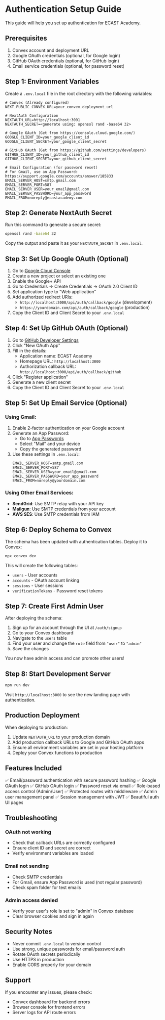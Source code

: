 # Authentication Setup Guide

This guide will help you set up authentication for ECAST Academy.

## Prerequisites

1. Convex account and deployment URL
2. Google OAuth credentials (optional, for Google login)
3. GitHub OAuth credentials (optional, for GitHub login)
4. Email service credentials (optional, for password reset)

## Step 1: Environment Variables

Create a `.env.local` file in the root directory with the following variables:

```env
# Convex (Already configured)
NEXT_PUBLIC_CONVEX_URL=your_convex_deployment_url

# NextAuth Configuration
NEXTAUTH_URL=http://localhost:3001
NEXTAUTH_SECRET=<generate using: openssl rand -base64 32>

# Google OAuth (Get from https://console.cloud.google.com/)
GOOGLE_CLIENT_ID=your_google_client_id
GOOGLE_CLIENT_SECRET=your_google_client_secret

# GitHub OAuth (Get from https://github.com/settings/developers)
GITHUB_CLIENT_ID=your_github_client_id
GITHUB_CLIENT_SECRET=your_github_client_secret

# Email Configuration (for password reset)
# For Gmail, use an App Password: https://support.google.com/accounts/answer/185833
EMAIL_SERVER_HOST=smtp.gmail.com
EMAIL_SERVER_PORT=587
EMAIL_SERVER_USER=your_email@gmail.com
EMAIL_SERVER_PASSWORD=your_app_password
EMAIL_FROM=noreply@ecastacademy.com
```

## Step 2: Generate NextAuth Secret

Run this command to generate a secure secret:

```bash
openssl rand -base64 32
```

Copy the output and paste it as your `NEXTAUTH_SECRET` in `.env.local`.

## Step 3: Set Up Google OAuth (Optional)

1. Go to [Google Cloud Console](https://console.cloud.google.com/)
2. Create a new project or select an existing one
3. Enable the Google+ API
4. Go to Credentials → Create Credentials → OAuth 2.0 Client ID
5. Set application type to "Web application"
6. Add authorized redirect URIs:
   - `http://localhost:3000/api/auth/callback/google` (development)
   - `https://yourdomain.com/api/auth/callback/google` (production)
7. Copy the Client ID and Client Secret to your `.env.local`

## Step 4: Set Up GitHub OAuth (Optional)

1. Go to [GitHub Developer Settings](https://github.com/settings/developers)
2. Click "New OAuth App"
3. Fill in the details:
   - Application name: ECAST Academy
   - Homepage URL: `http://localhost:3000`
   - Authorization callback URL: `http://localhost:3000/api/auth/callback/github`
4. Click "Register application"
5. Generate a new client secret
6. Copy the Client ID and Client Secret to your `.env.local`

## Step 5: Set Up Email Service (Optional)

### Using Gmail:

1. Enable 2-factor authentication on your Google account
2. Generate an App Password:
   - Go to [App Passwords](https://myaccount.google.com/apppasswords)
   - Select "Mail" and your device
   - Copy the generated password
3. Use these settings in `.env.local`:
   ```env
   EMAIL_SERVER_HOST=smtp.gmail.com
   EMAIL_SERVER_PORT=587
   EMAIL_SERVER_USER=your_email@gmail.com
   EMAIL_SERVER_PASSWORD=your_app_password
   EMAIL_FROM=noreply@yourdomain.com
   ```

### Using Other Email Services:

- **SendGrid**: Use SMTP relay with your API key
- **Mailgun**: Use SMTP credentials from your account
- **AWS SES**: Use SMTP credentials from IAM

## Step 6: Deploy Schema to Convex

The schema has been updated with authentication tables. Deploy it to Convex:

```bash
npx convex dev
```

This will create the following tables:
- `users` - User accounts
- `accounts` - OAuth account linking
- `sessions` - User sessions
- `verificationTokens` - Password reset tokens

## Step 7: Create First Admin User

After deploying the schema:

1. Sign up for an account through the UI at `/auth/signup`
2. Go to your Convex dashboard
3. Navigate to the `users` table
4. Find your user and change the `role` field from `"user"` to `"admin"`
5. Save the changes

You now have admin access and can promote other users!

## Step 8: Start Development Server

```bash
npm run dev
```

Visit `http://localhost:3000` to see the new landing page with authentication.

## Production Deployment

When deploying to production:

1. Update `NEXTAUTH_URL` to your production domain
2. Add production callback URLs to Google and GitHub OAuth apps
3. Ensure all environment variables are set in your hosting platform
4. Deploy your Convex functions to production

## Features Included

✅ Email/password authentication with secure password hashing
✅ Google OAuth login
✅ GitHub OAuth login
✅ Password reset via email
✅ Role-based access control (Admin/User)
✅ Protected routes with middleware
✅ Admin user management panel
✅ Session management with JWT
✅ Beautiful auth UI pages

## Troubleshooting

### OAuth not working

- Check that callback URLs are correctly configured
- Ensure client ID and secret are correct
- Verify environment variables are loaded

### Email not sending

- Check SMTP credentials
- For Gmail, ensure App Password is used (not regular password)
- Check spam folder for test emails

### Admin access denied

- Verify your user's role is set to "admin" in Convex database
- Clear browser cookies and sign in again

## Security Notes

- Never commit `.env.local` to version control
- Use strong, unique passwords for email/password auth
- Rotate OAuth secrets periodically
- Use HTTPS in production
- Enable CORS properly for your domain

## Support

If you encounter any issues, please check:
- Convex dashboard for backend errors
- Browser console for frontend errors
- Server logs for API route errors

